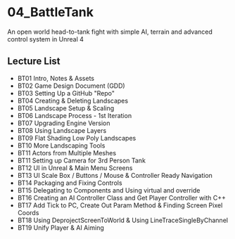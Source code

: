 # 04_BattleTank
An open world head-to-tank fight with simple AI, terrain and advanced control system in Unreal 4

## Lecture List
* BT01 Intro, Notes & Assets
* BT02 Game Design Document (GDD)
* BT03 Setting Up a GitHub "Repo"
* BT04 Creating & Deleting Landscapes
* BT05 Landscape Setup & Scaling
* BT06 Landscape Process - 1st Iteration
* BT07 Upgrading Engine Version
* BT08 Using Landscape Layers
* BT09 Flat Shading Low Poly Landscapes
* BT10 More Landscaping Tools
* BT11 Actors from Multiple Meshes
* BT11 Setting up Camera for 3rd Person Tank
* BT12 UI in Unreal & Main Menu Screens
* BT13 UI Scale Box / Buttons / Mouse & Controller Ready Navigation
* BT14 Packaging and Fixing Controls
* BT15 Delegating to Components and Using virtual and override
* BT16 Creating an AI Controller Class and Get Player Controller with C++
* BT17 Add Tick to PC, Create Out Param Method & Finding Screen Pixel Coords
* BT18 Using DeprojectScreenToWorld & Using LineTraceSingleByChannel
* BT19 Unify Player & AI Aiming